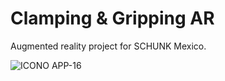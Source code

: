 # Clamping & Gripping AR
Augmented reality project for SCHUNK Mexico.

![ICONO APP-16](https://user-images.githubusercontent.com/88564981/185437571-a15305b7-adc5-40c7-8d68-48b97c4fc4ee.png)
